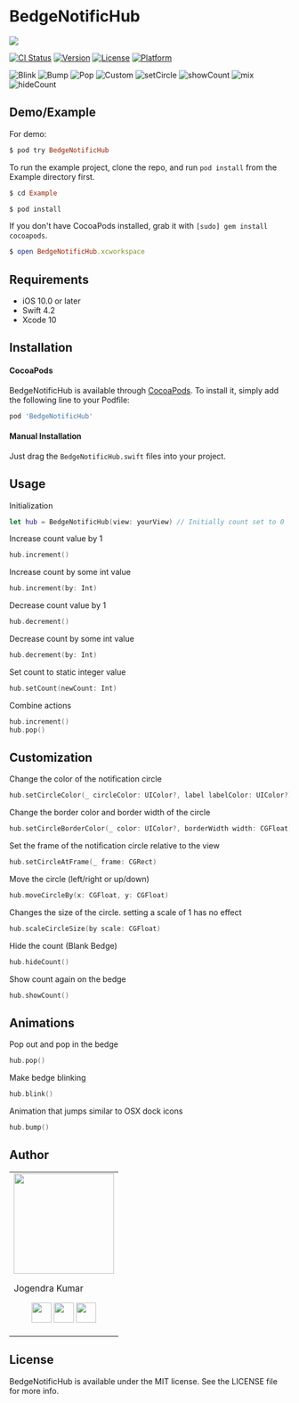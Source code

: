 # BedgeNotificHub

<img src="https://user-images.githubusercontent.com/20956124/52379966-080a5f00-2a92-11e9-8c85-9c34fabd4641.png">

[![CI Status](https://img.shields.io/travis/jogendra/BedgeNotificHub.svg?style=flat)](https://travis-ci.org/jogendra/BedgeNotificHub)
[![Version](https://img.shields.io/cocoapods/v/BedgeNotificHub.svg?style=flat)](https://cocoapods.org/pods/BedgeNotificHub)
[![License](https://img.shields.io/cocoapods/l/BedgeNotificHub.svg?style=flat)](https://cocoapods.org/pods/BedgeNotificHub)
[![Platform](https://img.shields.io/cocoapods/p/BedgeNotificHub.svg?style=flat)](https://cocoapods.org/pods/BedgeNotificHub)

![Blink](https://imgur.com/AEgi5tW.gif) ![Bump](https://i.imgur.com/238tikf.gif) ![Pop](https://i.imgur.com/aQ0sOtZ.gif) ![Custom](https://i.imgur.com/PhlDWXW.gif) ![setCircle](https://i.imgur.com/8CtI0nf.gif) ![showCount](https://i.imgur.com/VHdp2vO.gif) ![mix](https://i.imgur.com/4DohGxr.gif) ![hideCount](https://i.imgur.com/E3hOrX5.gif)

## Demo/Example
For demo:
```ruby
$ pod try BedgeNotificHub
```

To run the example project, clone the repo, and run `pod install` from the Example directory first.
```ruby
$ cd Example
```
```ruby
$ pod install
```
If you don't have CocoaPods installed, grab it with `[sudo] gem install cocoapods`.
```ruby
$ open BedgeNotificHub.xcworkspace
```

## Requirements
- iOS 10.0 or later
- Swift 4.2
- Xcode 10

## Installation

#### CocoaPods

BedgeNotificHub is available through [CocoaPods](https://cocoapods.org). To install
it, simply add the following line to your Podfile:

```ruby
pod 'BedgeNotificHub'
```

#### Manual Installation
Just drag the `BedgeNotificHub.swift` files into your project.

## Usage
Initialization
```swift
let hub = BedgeNotificHub(view: yourView) // Initially count set to 0
```
Increase count value by 1
```swift
hub.increment()
```
Increase count by some int value
```swift
hub.increment(by: Int)
```
Decrease count value by 1
```swift
hub.decrement()
```
Decrease count by some int value
```swift
hub.decrement(by: Int)
```
Set count to static integer value
```swift
hub.setCount(newCount: Int)
```
Combine actions
```swift
hub.increment()
hub.pop()
```

## Customization

Change the color of the notification circle
```swift
hub.setCircleColor(_ circleColor: UIColor?, label labelColor: UIColor?)
```
Change the border color and border width of the circle
```swift
hub.setCircleBorderColor(_ color: UIColor?, borderWidth width: CGFloat)
```
Set the frame of the notification circle relative to the view
```swift
hub.setCircleAtFrame(_ frame: CGRect)
```
Move the circle (left/right or up/down)
```swift
hub.moveCircleBy(x: CGFloat, y: CGFloat)
```
Changes the size of the circle. setting a scale of 1 has no effect
```swift
hub.scaleCircleSize(by scale: CGFloat)
```
Hide the count (Blank Bedge)
```swift
hub.hideCount()
```
Show count again on the bedge
```swift
hub.showCount()
```

## Animations

Pop out and pop in the bedge
```swift
hub.pop()
```
Make bedge blinking
```swift
hub.blink()
```
Animation that jumps similar to OSX dock icons
```swift
hub.bump()
```

## Author

<table>
<tr>
<td>
<img src="https://avatars2.githubusercontent.com/u/20956124?s=400&u=01fab3fc9bb3d2ee799e314d3fe23c54d1deeb07&v=4" width="180"/>

Jogendra Kumar

<p align="center">
<a href = "https://github.com/jogendra"><img src = "http://www.iconninja.com/files/241/825/211/round-collaboration-social-github-code-circle-network-icon.svg" width="36" height = "36"/></a>
<a href = "https://twitter.com/imjog24"><img src = "https://www.shareicon.net/download/2016/07/06/107115_media.svg" width="36" height="36"/></a>
<a href = "https://www.linkedin.com/in/jogendrasingh24/"><img src = "http://www.iconninja.com/files/863/607/751/network-linkedin-social-connection-circular-circle-media-icon.svg" width="36" height="36"/></a>
</p>
</td>
</tr> 
</table>

## License

BedgeNotificHub is available under the MIT license. See the LICENSE file for more info.

